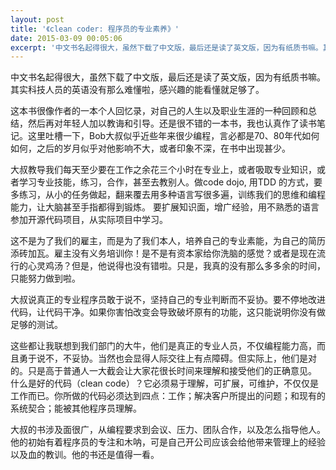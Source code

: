 ```yaml
---
layout: post
title: '《clean coder: 程序员的专业素养》'
date: 2015-03-09 00:05:06
excerpt: '中文书名起得很大，虽然下载了中文版，最后还是读了英文版，因为有纸质书嘛。其实科技人员的英语没有那么难懂啦，感兴趣的能看懂就足够了。'
---
```




中文书名起得很大，虽然下载了中文版，最后还是读了英文版，因为有纸质书嘛。其实科技人员的英语没有那么难懂啦，感兴趣的能看懂就足够了。


这本书很像作者的一本个人回忆录，对自己的人生以及职业生涯的一种回顾和总结，然后再对年轻人加以教诲和引导。还是很不错的一本书，我也认真作了读书笔记。这里吐槽一下，Bob大叔似乎近些年来很少编程，言必都是70、80年代如何如何，之后的岁月似乎对他影响不大，或者印象不深，在书中出现甚少。

大叔教导我们每天至少要在工作之余花三个小时在专业上，或者吸取专业知识，或者学习专业技能，练习，合作，甚至去教别人。做code
dojo, 用TDD 的方式，要多练习，从小的任务做起，翻来覆去用多种语言写很多遍，训练我们的思维和编程能力，让大脑甚至手指都得到锻炼。
要扩展知识面，增广经验，用不熟悉的语言参加开源代码项目，从实际项目中学习。

这不是为了我们的雇主，而是为了我们本人，培养自己的专业素能，为自己的简历添砖加瓦。雇主没有义务培训你！是不是有资本家给你洗脑的感觉？或者是现在流行的心灵鸡汤？但是，他说得也没有错啦。只是，我真的没有那么多多余的时间，只能努力做到啦。

大叔说真正的专业程序员敢于说不，坚持自己的专业判断而不妥协。要不停地改进代码，让代码干净。如果你害怕改变会导致破坏原有的功能，这只能说明你没有做足够的测试。

这些都让我联想到我们部门的大牛，他们是真正的专业人员，不仅编程能力高，而且勇于说不，不妥协。当然也会显得人际交往上有点障碍。但实际上，他们是对的。只是高于普通人一大截会让大家花很长时间来理解和接受他们的正确意见。
什么是好的代码（clean
code）？它必须易于理解，可扩展，可维护，不仅仅是工作而已。你所做的代码必须达到四点：工作；解决客户所提出的问题；和现有的系统契合；能被其他程序员理解。

大叔的书涉及面很广，从编程要求到会议、压力、团队合作，以及怎么指导他人。他的初始有着程序员的专注和木呐，可是自己开公司应该会给他带来管理上的经验以及血的教训。他的书还是值得一看。


